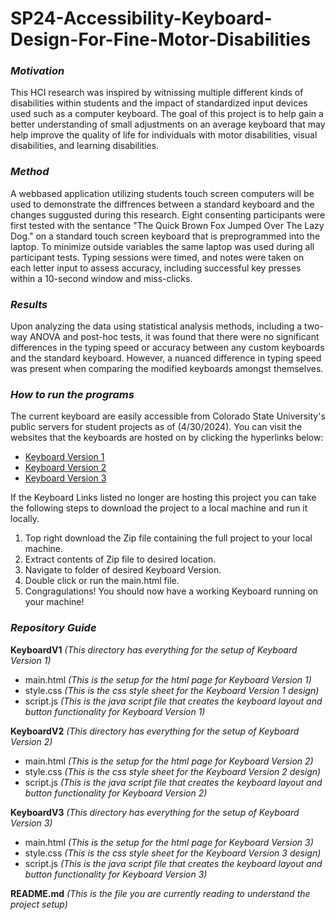 # SP24-Accessibility-Keyboard-Design-For-Fine-Motor-Disabilities

### _Motivation_
This HCI research was inspired by witnissing multiple different kinds of disabilities within students and the impact of standardized input devices used such as a computer keyboard. The goal of this project is to help gain a better understanding of small adjustments on an average keyboard that may help improve the quality of life for individuals with motor disabilities, visual disabilities, and learning disabilities. 

### _Method_
A webbased application utilizing students touch screen computers will be used to demonstrate the diffrences between a standard keyboard and the changes suggusted during this research. Eight consenting participants were first tested with the sentance "The Quick Brown Fox Jumped Over The Lazy Dog." on a standard touch screen keyboard that is preprogrammed into the laptop. To minimize outside variables the same laptop was used during all participant tests. Typing sessions were timed, and notes were taken on each letter input to assess accuracy, including successful key presses within a 10-second window and miss-clicks. 

### _Results_
Upon analyzing the data using statistical analysis methods, including a two-way ANOVA and post-hoc tests, it was found that there were no significant differences in the typing speed or accuracy between any custom keyboards and the standard keyboard. However, a nuanced difference in typing speed was present when comparing the modified keyboards amongst themselves.

### _How to run the programs_
The current keyboard are easily accessible from Colorado State University's public servers for student projects as of (4/30/2024). You can visit the websites that the keyboards are hosted on by clicking the hyperlinks below:
+ [Keyboard Version 1](https://cs.colostate.edu/~paigeljh/CS464_Research/V.1/main.html)
+ [Keyboard Version 2](https://cs.colostate.edu/~paigeljh/CS464_Research/V.2/main.html)
+ [Keyboard Version 3](https://cs.colostate.edu/~paigeljh/CS464_Research/V.3/main.html)
  
If the Keyboard Links listed no longer are hosting this project you can take the following steps to download the project to a local machine and run it locally.
1) Top right download the Zip file containing the full project to your local machine.
2) Extract contents of Zip file to desired location.
3) Navigate to folder of desired Keyboard Version.
4) Double click or run the main.html file.
5) Congragulations! You should now have a working Keyboard running on your machine!

### _Repository Guide_
__KeyboardV1__ *(This directory has everything for the setup of Keyboard Version 1)*
+ main.html *(This is the setup for the html page for Keyboard Version 1)*
+ style.css *(This is the css style sheet for the Keyboard Version 1 design)*
+ script.js *(This is the java script file that creates the keyboard layout and button functionality for Keyboard Version 1)*
  
__KeyboardV2__ *(This directory has everything for the setup of Keyboard Version 2)*
+ main.html *(This is the setup for the html page for Keyboard Version 2)*
+ style.css *(This is the css style sheet for the Keyboard Version 2 design)*
+ script.js *(This is the java script file that creates the keyboard layout and button functionality for Keyboard Version 2)*

__KeyboardV3__ *(This directory has everything for the setup of Keyboard Version 3)*
+ main.html *(This is the setup for the html page for Keyboard Version 3)*
+ style.css *(This is the css style sheet for the Keyboard Version 3 design)*
+ script.js *(This is the java script file that creates the keyboard layout and button functionality for Keyboard Version 3)*

__README.md__ *(This is the file you are currently reading to understand the project setup)*
